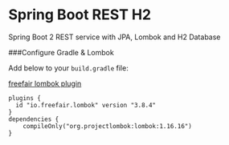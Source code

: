 # Spring Boot REST H2

Spring Boot 2 REST service with JPA, Lombok and H2 Database

###Configure Gradle & Lombok

Add below to your `build.gradle` file:

[freefair lombok plugin](https://plugins.gradle.org/plugin/io.freefair.lombok)

```
plugins {
  id "io.freefair.lombok" version "3.8.4"
}
dependencies {
    compileOnly("org.projectlombok:lombok:1.16.16")
}
```
